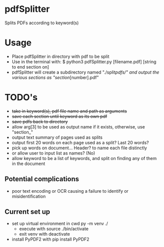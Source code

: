 # pdfSplitter

Splits PDFs according to keyword(s)

# Usage

- Place pdfSplitter in directory with pdf to be split
- Use in the terminal with:
  $ python3 pdfSplitter.py [filename.pdf] [string to end section on]
- pdfSplitter will create a subdirectory named "./split*pdfs/" and output
  the various sections as "section*[number].pdf"

# TODO's

- ~~take in keyword(s), pdf file name and path as arguments~~
- ~~save each section until keyword as its own pdf~~
- ~~save pdfs back to directory~~
- allow arg[3] to be used as output name if it exists, otherwise, use "section\_"
- output text summary of pages used as splits
- output first 20 words on each page used as a split? Last 20 words?
- pick up words on document... Header? to name each file distinctly
- or allow user to input list as names? (No)
- allow keyword to be a list of keywords, and split on finding any
  of them in the document

## Potential complications

- poor text encoding or OCR causing a failure to identify or misidentification

## Current set up

- set up virtual environment in cwd
  py -m venv ./
  - execute with source ./bin/activate
  - exit venv with deactivate
- install PyPDF2 with
  pip install PyPDF2
